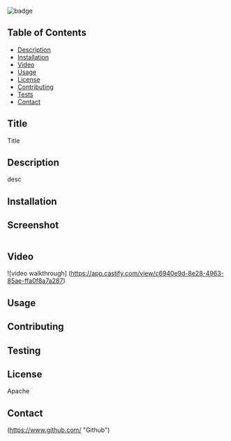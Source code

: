 
![badge](https://img.shields.io/badge/license-Apache-brightgreen)<br />

## Table of Contents
- [Description](#description)
- [Installation](#installation)
- [Video](#video)
- [Usage](#usage)
- [License](#license)
- [Contributing](#contributing)
- [Tests](#testing)
- [Contact](#contact)

## Title
Title
## Description
desc
## Installation

## Screenshot
![]()
## Video
![video walkthrough] 
(https://app.castify.com/view/c6940e9d-8e28-4963-85ae-ffa0f8a7a287)
## Usage

## Contributing

## Testing

## License
Apache
## Contact
(https://www.github.com/ "Github")

